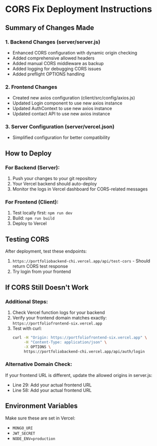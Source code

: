 # CORS Fix Deployment Instructions

## Summary of Changes Made

### 1. Backend Changes (server/server.js)
- Enhanced CORS configuration with dynamic origin checking
- Added comprehensive allowed headers
- Added manual CORS middleware as backup
- Added logging for debugging CORS issues
- Added preflight OPTIONS handling

### 2. Frontend Changes
- Created new axios configuration (client/src/config/axios.js)
- Updated Login component to use new axios instance
- Updated AuthContext to use new axios instance
- Updated contact API to use new axios instance

### 3. Server Configuration (server/vercel.json)
- Simplified configuration for better compatibility

## How to Deploy

### For Backend (Server):
1. Push your changes to your git repository
2. Your Vercel backend should auto-deploy
3. Monitor the logs in Vercel dashboard for CORS-related messages

### For Frontend (Client):
1. Test locally first: `npm run dev`
2. Build: `npm run build`
3. Deploy to Vercel

## Testing CORS

After deployment, test these endpoints:
1. `https://portfoliobackend-chi.vercel.app/api/test-cors` - Should return CORS test response
2. Try login from your frontend

## If CORS Still Doesn't Work

### Additional Steps:
1. Check Vercel function logs for your backend
2. Verify your frontend domain matches exactly: `https://portfoliofrontend-six.vercel.app`
3. Test with curl:
   ```bash
   curl -H "Origin: https://portfoliofrontend-six.vercel.app" \
        -H "Content-Type: application/json" \
        -X OPTIONS \
        https://portfoliobackend-chi.vercel.app/api/auth/login
   ```

### Alternative Domain Check:
If your frontend URL is different, update the allowed origins in server.js:
- Line 29: Add your actual frontend URL
- Line 58: Add your actual frontend URL

## Environment Variables
Make sure these are set in Vercel:
- `MONGO_URI`
- `JWT_SECRET`
- `NODE_ENV=production`

